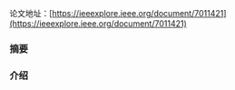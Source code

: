 论文地址：[https://ieeexplore.ieee.org/document/7011421](https://ieeexplore.ieee.org/document/7011421)  

### 摘要
### 介绍